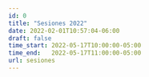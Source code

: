 ```yaml
---
id: 0
title: "Sesiones 2022"
date: 2022-02-01T10:57:04-06:00
draft: false
time_start: 2022-05-17T10:00:00-05:00
time_end:   2022-05-17T11:00:00-05:00
url: sesiones
---
```


